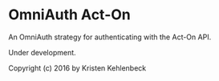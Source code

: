 OmniAuth Act-On
================

An OmniAuth strategy for authenticating with the Act-On API.

Under development.

Copyright (c) 2016 by Kristen Kehlenbeck